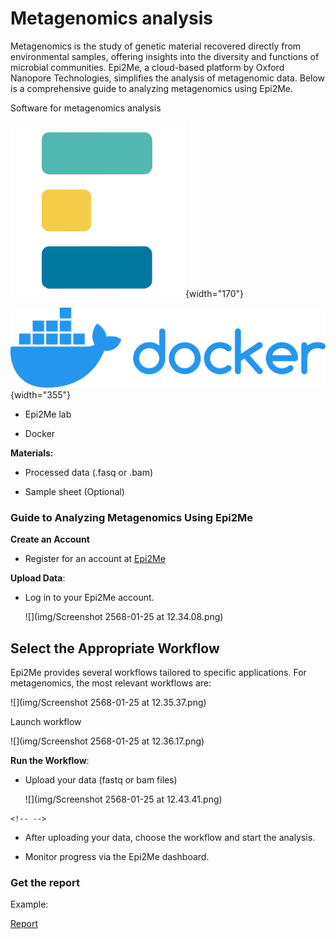 # **Metagenomics analysis**

Metagenomics is the study of genetic material recovered directly from environmental samples, offering insights into the diversity and functions of microbial communities. Epi2Me, a cloud-based platform by Oxford Nanopore Technologies, simplifies the analysis of metagenomic data. Below is a comprehensive guide to analyzing metagenomics using Epi2Me.

Software for metagenomics analysis

![](img/logo/60506060.png){width="170"}

![](img/logo/Docker_logo.svg.png){width="355"}

-   Epi2Me lab

-   Docker

**Materials:**

-   Processed data (.fasq or .bam)

-   Sample sheet (Optional)

### **Guide to Analyzing Metagenomics Using Epi2Me**

**Create an Account**

-   Register for an account at [Epi2Me](https://epi2me.nanoporetech.com/)

**Upload Data**:

-   Log in to your Epi2Me account.

    ![](img/Screenshot 2568-01-25 at 12.34.08.png)

## **Select the Appropriate Workflow**

Epi2Me provides several workflows tailored to specific applications. For metagenomics, the most relevant workflows are:

![](img/Screenshot 2568-01-25 at 12.35.37.png)

Launch workflow

![](img/Screenshot 2568-01-25 at 12.36.17.png)

**Run the Workflow**:

-   Upload your data (fastq or bam files)

    ![](img/Screenshot 2568-01-25 at 12.43.41.png)

```{=html}
<!-- -->
```
-   After uploading your data, choose the workflow and start the analysis.

-   Monitor progress via the Epi2Me dashboard.

### Get the report

Example:

[Report](src/page/Metagenomics/wf-metagenomics-report.html)
